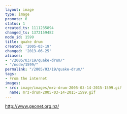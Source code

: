 ```yaml
---
layout: image
type: image
promote: 0
status: 1
created_ts: 1111235894
changed_ts: 1372159482
node_id: 1599
title: quake drum
created: '2005-03-19'
changed: '2013-06-25'
aliases:
- "/2005/03/19/quake-drum/"
- "/node/1599/"
permalink: "/2005/03/19/quake-drum/"
tags:
- From the internet
images:
- src: image/images/mrz-drum-2005-03-14-2015-1599.gif
  name: mrz-drum-2005-03-14-2015-1599.gif
---
```

http://www.geonet.org.nz/
